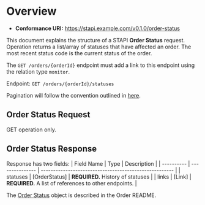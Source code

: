 # Overview

- **Conformance URI:** <https://stapi.example.com/v0.1.0/order-status>

This document explains the structure of a STAPI **Order Status** request. Operation returns a list/array of statuses that have affected an order.  The most recent status code is the current status of the order.

The `GET /orders/{orderId}` endpoint must add a link to this endpoint using the relation type `monitor`.

Endpoint: `GET /orders/{orderId}/statuses`

Pagination will follow the convention outlined in [here](../../README.md#pagination).

## Order Status Request

GET operation only.

## Order Status Response

Response has two fields:
| Field Name | Type            | Description                                            |
| ---------- | --------------- | ------------------------------------------------------ |
| statuses   | \[OrderStatus\]   | **REQUIRED.** History of statuses                      |
| links      | \[Link\] | **REQUIRED.** A list of references to other endpoints. |

The [Order Status](../../order/README.md#order-status) object is described in the Order README.
